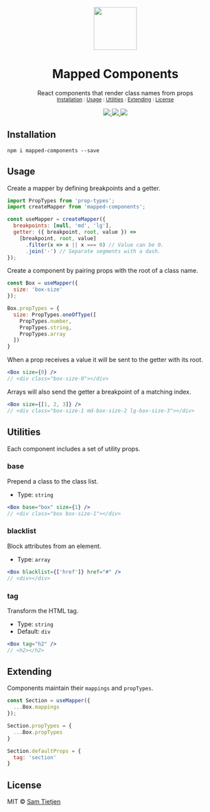 <div align="center">
  <img src="https://tietjeninteractive.com/projects/mapped-system/mapped-components.svg" width="100px" />
</div>

<h1 align="center">Mapped Components</h1>

<p align="center">React components that render class names from props<br/>
<sub><a href="#Installation">Installation</a> : <a href="#Usage">Usage</a> : <a href="#Utilities">Utilities</a> : <a href="#Extending">Extending</a> : <a href="#License">License</a></sub></p>

<p align="center">
  <a href="https://www.npmjs.com/package/mapped-components">
    <img src="https://img.shields.io/badge/npm-v0.5.1-black.svg">
  </a>
  <a href="https://nodejs.org/api/documentation.html#documentation_stability_index">
    <img src="https://img.shields.io/badge/stability-experimental-black.svg">
  </a>
  <a href="https://opensource.org/licenses/MIT">
    <img src="https://img.shields.io/badge/license-MIT-black.svg">
  </a>
</p>

## Installation
```shell
npm i mapped-components --save
```

## Usage
Create a mapper by defining breakpoints and a getter.

```jsx
import PropTypes from 'prop-types';
import createMapper from 'mapped-components';

const useMapper = createMapper({
  breakpoints: [null, 'md', 'lg'],
  getter: ({ breakpoint, root, value }) =>
    [breakpoint, root, value]
      .filter(x => x || x === 0) // Value can be 0.
      .join('-') // Separate segments with a dash.
});
```

Create a component by pairing props with the root of a class name.

```jsx
const Box = useMapper({
  size: 'box-size'
});

Box.propTypes = {
  size: PropTypes.oneOfType([
    PropTypes.number,
    PropTypes.string,
    PropTypes.array
  ])
}
```

When a prop receives a value it will be sent to the getter with its root.

```jsx
<Box size={0} />
// <div class="box-size-0"></div>
```

Arrays will also send the getter a breakpoint of a matching index.

```jsx
<Box size={[1, 2, 3]} />
// <div class="box-size-1 md-box-size-2 lg-box-size-3"></div>
```

## Utilities
Each component includes a set of utility props.

### base
Prepend a class to the class list.
- Type: `string`
```jsx
<Box base="box" size={1} /> 
// <div class="box box-size-1"></div>
```

### blacklist
Block attributes from an element.
- Type: `array`
```jsx
<Box blacklist={['href']} href="#" /> 
// <div></div>
```

### tag
Transform the HTML tag.
- Type: `string`
- Default: `div`
```jsx
<Box tag="h2" /> 
// <h2></h2>
```

## Extending
Components maintain their `mappings` and `propTypes`.

```jsx
const Section = useMapper({
  ...Box.mappings
});

Section.propTypes = {
  ...Box.propTypes
}

Section.defaultProps = {
  tag: 'section'
}
```

## License
MIT © [Sam Tietjen](https://samtietjen.com)